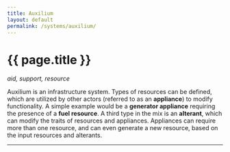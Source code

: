 ```yaml
---
title: Auxilium
layout: default
permalink: /systems/auxilium/
---
```


<h1 class="fa-h1 auxilium">{{ page.title }}</h1>

_aid, support, resource_

Auxilium is an infrastructure system. Types of resources can be defined, which are utilized by other actors (referred to as an **appliance**) to modify functionality. A simple example would be a **generator appliance** requiring the presence of a **fuel resource**. A third type in the mix is an **alterant**, which can modify the traits of resources and appliances. Appliances can require more than one resource, and can even generate a new resource, based on the input resources and alterants.

-----
